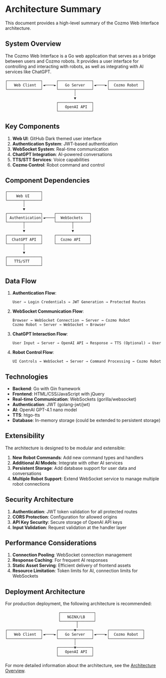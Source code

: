 # Architecture Summary

This document provides a high-level summary of the Cozmo Web Interface architecture.

## System Overview

The Cozmo Web Interface is a Go web application that serves as a bridge between users and Cozmo robots. It provides a user interface for controlling and interacting with robots, as well as integrating with AI services like ChatGPT.

```
┌───────────────┐      ┌───────────────┐      ┌───────────────┐
│   Web Client  │◄────►│   Go Server   │◄────►│  Cozmo Robot  │
└───────────────┘      └───────┬───────┘      └───────────────┘
                               │
                               ▼
                       ┌───────────────┐
                       │   OpenAI API  │
                       └───────────────┘
```

## Key Components

1. **Web UI**: GitHub Dark themed user interface
2. **Authentication System**: JWT-based authentication
3. **WebSocket System**: Real-time communication
4. **ChatGPT Integration**: AI-powered conversations
5. **TTS/STT Services**: Voice capabilities
6. **Cozmo Control**: Robot command and control

## Component Dependencies

```
┌───────────────┐
│    Web UI     │
└───────┬───────┘
        │
        ▼
┌───────────────┐     ┌───────────────┐
│ Authentication│◄────┤  WebSockets   │
└───────┬───────┘     └───────┬───────┘
        │                     │
        ▼                     ▼
┌───────────────┐     ┌───────────────┐
│  ChatGPT API  │     │  Cozmo API    │
└───────┬───────┘     └───────────────┘
        │
        ▼
┌───────────────┐
│   TTS/STT     │
└───────────────┘
```

## Data Flow

1. **Authentication Flow**:
   ```
   User → Login Credentials → JWT Generation → Protected Routes
   ```

2. **WebSocket Communication Flow**:
   ```
   Browser → WebSocket Connection → Server → Cozmo Robot
   Cozmo Robot → Server → WebSocket → Browser
   ```

3. **ChatGPT Interaction Flow**:
   ```
   User Input → Server → OpenAI API → Response → TTS (Optional) → User
   ```

4. **Robot Control Flow**:
   ```
   UI Controls → WebSocket → Server → Command Processing → Cozmo Robot
   ```

## Technologies

- **Backend**: Go with Gin framework
- **Frontend**: HTML/CSS/JavaScript with jQuery
- **Real-time Communication**: WebSockets (gorilla/websocket)
- **Authentication**: JWT (golang-jwt/jwt)
- **AI**: OpenAI GPT-4.1 nano model
- **TTS**: htgo-tts
- **Database**: In-memory storage (could be extended to persistent storage)

## Extensibility

The architecture is designed to be modular and extensible:

1. **New Robot Commands**: Add new command types and handlers
2. **Additional AI Models**: Integrate with other AI services
3. **Persistent Storage**: Add database support for user data and conversations
4. **Multiple Robot Support**: Extend WebSocket service to manage multiple robot connections

## Security Architecture

1. **Authentication**: JWT token validation for all protected routes
2. **CORS Protection**: Configuration for allowed origins
3. **API Key Security**: Secure storage of OpenAI API keys
4. **Input Validation**: Request validation at the handler layer

## Performance Considerations

1. **Connection Pooling**: WebSocket connection management
2. **Response Caching**: For frequent AI responses
3. **Static Asset Serving**: Efficient delivery of frontend assets
4. **Resource Limitation**: Token limits for AI, connection limits for WebSockets

## Deployment Architecture

For production deployment, the following architecture is recommended:

```
                        ┌───────────────┐
                        │   NGINX/LB    │
                        └───────┬───────┘
                                │
┌───────────────┐      ┌───────▼───────┐      ┌───────────────┐
│   Web Client  │◄────►│   Go Server   │◄────►│  Cozmo Robot  │
└───────────────┘      └───────┬───────┘      └───────────────┘
                               │
                       ┌───────▼───────┐
                       │   OpenAI API  │
                       └───────────────┘
```

For more detailed information about the architecture, see the [Architecture Overview](overview.md).
